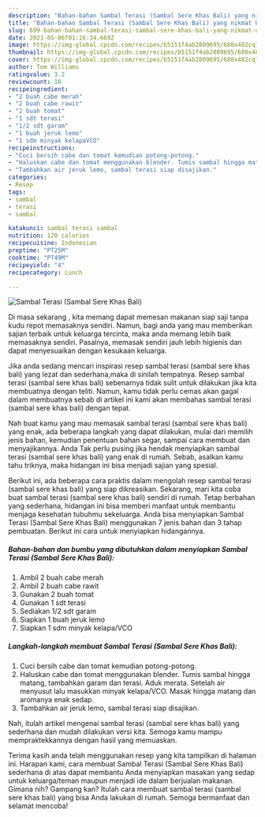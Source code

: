 ```yaml
---
description: "Bahan-bahan Sambal Terasi (Sambal Sere Khas Bali) yang nikmat Untuk Jualan"
title: "Bahan-bahan Sambal Terasi (Sambal Sere Khas Bali) yang nikmat Untuk Jualan"
slug: 699-bahan-bahan-sambal-terasi-sambal-sere-khas-bali-yang-nikmat-untuk-jualan
date: 2021-05-06T01:16:34.669Z
image: https://img-global.cpcdn.com/recipes/b5151f4ab2809695/680x482cq70/sambal-terasi-sambal-sere-khas-bali-foto-resep-utama.jpg
thumbnail: https://img-global.cpcdn.com/recipes/b5151f4ab2809695/680x482cq70/sambal-terasi-sambal-sere-khas-bali-foto-resep-utama.jpg
cover: https://img-global.cpcdn.com/recipes/b5151f4ab2809695/680x482cq70/sambal-terasi-sambal-sere-khas-bali-foto-resep-utama.jpg
author: Tom Williams
ratingvalue: 3.2
reviewcount: 10
recipeingredient:
- "2 buah cabe merah"
- "2 buah cabe rawit"
- "2 buah tomat"
- "1 sdt terasi"
- "1/2 sdt garam"
- "1 buah jeruk lemo"
- "1 sdm minyak kelapaVCO"
recipeinstructions:
- "Cuci bersih cabe dan tomat kemudian potong-potong."
- "Haluskan cabe dan tomat menggunakan blender. Tumis sambal hingga matang, tambahkan garam dan terasi. Aduk merata. Setelah air menyusut lalu masukkan minyak kelapa/VCO. Masak hingga matang dan aromanya enak sedap."
- "Tambahkan air jeruk lemo, sambal terasi siap disajikan."
categories:
- Resep
tags:
- sambal
- terasi
- sambal

katakunci: sambal terasi sambal 
nutrition: 120 calories
recipecuisine: Indonesian
preptime: "PT25M"
cooktime: "PT49M"
recipeyield: "4"
recipecategory: Lunch

---
```



![Sambal Terasi (Sambal Sere Khas Bali)](https://img-global.cpcdn.com/recipes/b5151f4ab2809695/680x482cq70/sambal-terasi-sambal-sere-khas-bali-foto-resep-utama.jpg)

Di masa  sekarang , kita memang dapat memesan makanan siap saji tanpa kudu repot memasaknya sendiri. Namun, bagi anda yang mau memberikan sajian terbaik untuk keluarga tercinta, maka anda memang lebih baik memasaknya sendiri. Pasalnya, memasak sendiri jauh lebih higienis dan dapat menyesuaikan dengan kesukaan keluarga.

Jika anda sedang mencari inspirasi resep sambal terasi (sambal sere khas bali) yang lezat dan sederhana,maka di sinilah tempatnya. Resep sambal terasi (sambal sere khas bali)  sebenarnya tidak sulit untuk dilakukan jika kita membuatnya dengan teliti. Namun, kamu tidak perlu cemas akan gagal dalam membuatnya 
sebab di artikel ini kami akan membahas sambal terasi (sambal sere khas bali) dengan tepat.  



Nah buat kamu yang mau memasak sambal terasi (sambal sere khas bali) yang enak, ada beberapa langkah yang dapat dilakukan, mulai dari memilih jenis bahan, kemudian penentuan bahan segar, sampai cara membuat dan menyajikannya. Anda Tak perlu pusing jika hendak menyiapkan sambal terasi (sambal sere khas bali) yang enak di rumah. Sebab, asalkan kamu  tahu triknya, maka hidangan ini bisa menjadi sajian yang spesial.

Berikut ini, ada beberapa cara praktis  dalam mengolah resep sambal terasi (sambal sere khas bali) yang siap dikreasikan. Sekarang, mari kita coba buat sambal terasi (sambal sere khas bali) sendiri di rumah. Tetap berbahan yang sederhana, hidangan ini bisa memberi manfaat untuk membantu menjaga kesehatan tubuhmu sekeluarga. Anda bisa menyiapkan Sambal Terasi (Sambal Sere Khas Bali) menggunakan 7 jenis bahan dan 3 tahap pembuatan. Berikut ini cara untuk menyiapkan hidangannya.

<!--inarticleads1-->

##### Bahan-bahan dan bumbu yang dibutuhkan dalam menyiapkan Sambal Terasi (Sambal Sere Khas Bali):

1. Ambil 2 buah cabe merah
1. Ambil 2 buah cabe rawit
1. Gunakan 2 buah tomat
1. Gunakan 1 sdt terasi
1. Sediakan 1/2 sdt garam
1. Siapkan 1 buah jeruk lemo
1. Siapkan 1 sdm minyak kelapa/VCO




<!--inarticleads2-->

##### Langkah-langkah membuat Sambal Terasi (Sambal Sere Khas Bali):

1. Cuci bersih cabe dan tomat kemudian potong-potong.
1. Haluskan cabe dan tomat menggunakan blender. Tumis sambal hingga matang, tambahkan garam dan terasi. Aduk merata. Setelah air menyusut lalu masukkan minyak kelapa/VCO. Masak hingga matang dan aromanya enak sedap.
1. Tambahkan air jeruk lemo, sambal terasi siap disajikan.




Nah, itulah artikel mengenai  sambal terasi (sambal sere khas bali)  yang sederhana dan mudah dilakukan versi kita. Semoga kamu mampu mempraktekkannya dengan hasil yang memuaskan. 

Terima kasih anda telah menggunakan resep yang kita tampilkan di halaman ini. Harapan kami, cara membuat  Sambal Terasi (Sambal Sere Khas Bali) sederhana di atas dapat membantu Anda menyiapkan masakan yang sedap untuk keluarga/teman maupun menjadi ide dalam berjualan makanan. Gimana nih? Gampang kan? Itulah cara membuat sambal terasi (sambal sere khas bali) yang bisa Anda lakukan di rumah. Semoga bermanfaat dan selamat mencoba!


